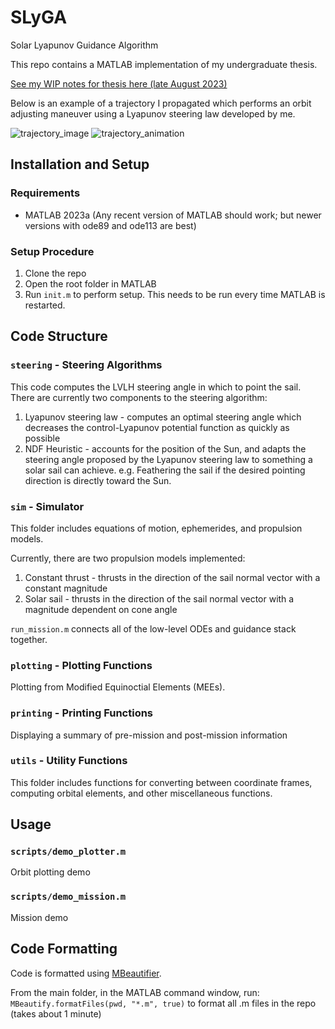 # SLyGA
Solar Lyapunov Guidance Algorithm

This repo contains a MATLAB implementation of my undergraduate thesis.

[See my WIP notes for thesis here (late August 2023)](https://github.com/itchono/SLyGA/files/12414725/preliminary_thesis_notes.pdf)

Below is an example of a trajectory I propagated which performs an orbit adjusting maneuver using a Lyapunov steering law developed by me.

![trajectory_image](https://github.com/itchono/SLyGA/assets/54449457/2f391ce7-73aa-4965-83db-8b8550743d33)
![trajectory_animation](https://github.com/itchono/SLyGA/assets/54449457/f84a485c-ad38-45b2-96f6-e4fe2bc4fa68)



## Installation and Setup
### Requirements
* MATLAB 2023a (Any recent version of MATLAB should work; but newer versions with ode89 and ode113 are best)

### Setup Procedure
1. Clone the repo
2. Open the root folder in MATLAB
3. Run `init.m` to perform setup. This needs to be run every time MATLAB is restarted.

## Code Structure
### `steering` - Steering Algorithms
This code computes the LVLH steering angle in which to point the sail. There are currently two components to the steering algorithm:
1. Lyapunov steering law - computes an optimal steering angle which decreases the control-Lyapunov potential function as quickly as possible
2. NDF Heuristic - accounts for the position of the Sun, and adapts the steering angle proposed by the Lyapunov steering law to something a solar sail can achieve. e.g. Feathering the sail if the desired pointing direction is directly toward the Sun.

### `sim` - Simulator
This folder includes equations of motion, ephemerides, and propulsion models.

Currently, there are two propulsion models implemented:
1. Constant thrust - thrusts in the direction of the sail normal vector with a constant magnitude
2. Solar sail - thrusts in the direction of the sail normal vector with a magnitude dependent on cone angle

`run_mission.m` connects all of the low-level ODEs and guidance stack together.

### `plotting` - Plotting Functions
Plotting from Modified Equinoctial Elements (MEEs).

### `printing` - Printing Functions
Displaying a summary of pre-mission and post-mission information

### `utils` - Utility Functions
This folder includes functions for converting between coordinate frames, computing orbital elements, and other miscellaneous functions.

## Usage
### `scripts/demo_plotter.m`
Orbit plotting demo

### `scripts/demo_mission.m`
Mission demo

## Code Formatting
Code is formatted using [MBeautifier](https://github.com/davidvarga/MBeautifier).

From the main folder, in the MATLAB command window, run:
`MBeautify.formatFiles(pwd, "*.m", true)` to format all .m files in the repo (takes about 1 minute)

